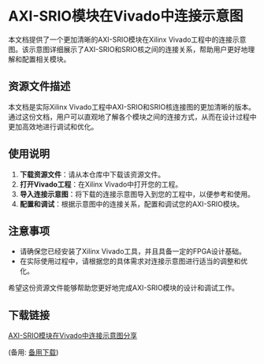 # AXI-SRIO模块在Vivado中连接示意图

本文档提供了一个更加清晰的AXI-SRIO模块在Xilinx Vivado工程中的连接示意图。该示意图详细展示了AXI-SRIO和SRIO核之间的连接关系，帮助用户更好地理解和配置相关模块。

## 资源文件描述

本文档是实际Xilinx Vivado工程中AXI-SRIO和SRIO核连接图的更加清晰的版本。通过这份文档，用户可以直观地了解各个模块之间的连接方式，从而在设计过程中更加高效地进行调试和优化。

## 使用说明

1. **下载资源文件**：请从本仓库中下载该资源文件。
2. **打开Vivado工程**：在Xilinx Vivado中打开您的工程。
3. **导入连接示意图**：将下载的连接示意图导入到您的工程中，以便参考和使用。
4. **配置和调试**：根据示意图中的连接关系，配置和调试您的AXI-SRIO模块。

## 注意事项

- 请确保您已经安装了Xilinx Vivado工具，并且具备一定的FPGA设计基础。
- 在实际使用过程中，请根据您的具体需求对连接示意图进行适当的调整和优化。

希望这份资源文件能够帮助您更好地完成AXI-SRIO模块的设计和调试工作。

## 下载链接
[AXI-SRIO模块在Vivado中连接示意图分享](https://pan.quark.cn/s/06a05fd1a182) 

(备用: [备用下载](https://pan.baidu.com/s/1cyVTAOKarJ2NPEDBSSY5fA?pwd=1234))
